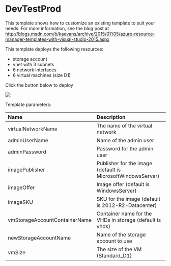 # DevTestProd

This template shows how to customize an existing template to suit your needs.  For more information, see the blog post at <a href="http://blogs.msdn.com/b/kaevans/archive/2015/07/05/azure-resource-manager-templates-with-visual-studio-2015.aspx">http://blogs.msdn.com/b/kaevans/archive/2015/07/05/azure-resource-manager-templates-with-visual-studio-2015.aspx</a>

This template deploys the following resources:
<ul><li>storage account</li><li>vnet with 3 subnets</li><li>6 network interfaces</li><li>6 virtual machines (size D1)</li></ul>


Click the button below to deploy

<a href="https://portal.azure.com/#create/Microsoft.Template/uri/https%3A%2F%2Fraw.githubusercontent.com%2Fkaevans%2FDevTestProd%2Fmaster%2FDevTestProd%2FTemplates%2FLoadBalancedVirtualMachine.json" target="_blank">
    <img src="http://azuredeploy.net/deploybutton.png"/>
</a>


Template parameters:

| Name   | Description    |
|:--- |:---|
| virtualNetworkName | The name of the virtual network |
| adminUserName | Name of the admin user    |
| adminPassword| Password for the admin user |
| imagePublisher | Publisher for the image (default is MicrosoftWindowsServer) |
| imageOffer | Image offer (default is WindowsServer) |
| imageSKU | SKU for the image (default is 2012-R2-Datacenter) |
| vmStorageAccountContainerName | Container name for the VHDs in storage (default is vhds) |
| newStorageAccountName | Name of the storage account to use |
| vmSize | The size of the VM (Standard_D1) |





